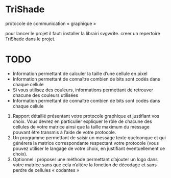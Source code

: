 # TriShade
protocole de communication « graphique » 

pour lancer le projet il faut:
installer la librairi svgwrite.
creer un repertoire TriShade dans le projet.

# TODO
- Information permettant de calculer la taille d’une cellule en pixel
- Information permettant de connaître combien de bits sont codés dans chaque cellule
- Si vous utilisez des couleurs, informations permettant de retrouver chacune des couleurs
utilisées
- Information permettant de connaître combien de bits sont codés dans chaque cellule

1) Rapport détaillé présentant votre protocole graphique et justifiant vos choix. Vous devrez en
particulier expliquer le rôle de chacune des cellules de votre matrice ainsi que la taille
maximum du message pouvant être transmis à l’aide de votre protocole.
2) Un programme permettant de saisir un message texte quelconque et qui générera la matrice
correspondante respectant votre protocole (vous pouvez utiliser le langage de votre choix,
en justifiant éventuellement ce choix).
3) Optionnel : proposer une méthode permettant d’ajouter un logo dans votre matrice sans
que cela n’altère la fonction de décodage et sans perdre de cellules « codantes »
